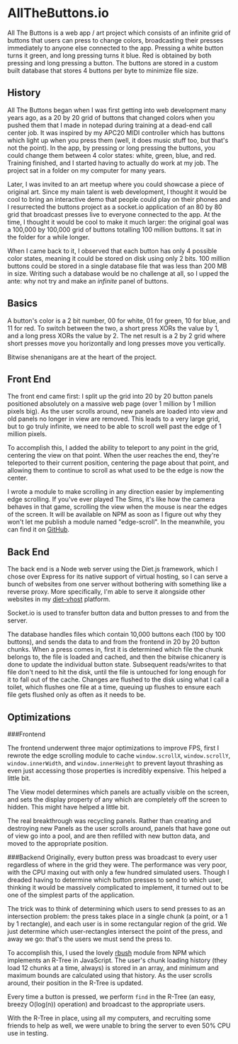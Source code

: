 # AllTheButtons.io

All The Buttons is a web app / art project which consists of an infinite grid of buttons that users can press to change colors, broadcasting their presses immediately to anyone else connected to the app. Pressing a white button turns it green, and long pressing turns it blue. Red is obtained by both pressing and long pressing a button. The buttons are stored in a custom built database that stores 4 buttons per byte to minimize file size.

History
-------
All The Buttons began when I was first getting into web development many years ago, as a 20 by 20 grid of buttons that changed colors when you pushed them that I made in notepad during training at a dead-end call center job. It was inspired by my APC20 MIDI controller which has buttons which light up when you press them (well, it does music stuff too, but that's not the point). In the app, by pressing or long pressing the buttons, you could change them between 4 color states: white, green, blue, and red. Training finished, and I started having to actually do work at my job. The project sat in a folder on my computer for many years.

Later, I was invited to an art meetup where you could showcase a piece of original art. Since my main talent is web development, I thought it would be cool to bring an interactive demo that people could play on their phones and I resurrected the buttons project as a socket.io application of an 80 by 80 grid that broadcast presses live to everyone connected to the app. At the time, I thought it would be cool to make it much larger: the original goal was a 100,000 by 100,000 grid of buttons totalling 100 million buttons. It sat in the folder for a while longer.

When I came back to it, I observed that each button has only 4 possible color states, meaning it could be stored on disk using only 2 bits. 100 million buttons could be stored in a single database file that was less than 200 MB in size. Writing such a database would be no challenge at all, so I upped the ante: why not try and make an *infinite* panel of buttons.

Basics
------
A button's color is a 2 bit number, 00 for white, 01 for green, 10 for blue, and 11 for red. To switch between the two, a short press XORs the value by 1, and a long press XORs the value by 2. The net result is a 2 by 2 grid where short presses move you horizontally and long presses move you vertically.

Bitwise shenanigans are at the heart of the project.

Front End
---------
The front end came first: I split up the grid into 20 by 20 button panels positioned absolutely on a massive web page (over 1 million by 1 million pixels big). As the user scrolls around, new panels are loaded into view and old panels no longer in view are removed. This leads to a very large grid, but to go truly infinite, we need to be able to scroll well past the edge of 1 million pixels.

To accomplish this, I added the ability to teleport to any point in the grid, centering the view on that point. When the user reaches the end, they're teleported to their current position, centering the page about that point, and allowing them to continue to scroll as what used to be the edge is now the center.

I wrote a module to make scrolling in any direction easier by implementing edge scrolling. If you've ever played The Sims, it's like how the camera behaves in that game, scrolling the view when the mouse is near the edges of the screen. It will be available on NPM as soon as I figure out why they won't let me publish a module named "edge-scroll". In the meanwhile, you can find it on [GitHub](https://github.com/cutejs/edgescroll).

Back End
--------
The back end is a Node web server using the Diet.js framework, which I chose over Express for its native support of virtual hosting, so I can serve a bunch of websites from one server without bothering with something like a reverse proxy. More specifically, I'm able to serve it alongside other websites in my [diet-vhost](https://github.com/cutejs/diet-vhost) platform.

Socket.io is used to transfer button data and button presses to and from the server.

The database handles files which contain 10,000 buttons each (100 by 100 buttons), and sends the data to and from the frontend in 20 by 20 button chunks. When a press comes in, first it is determined which file the chunk belongs to, the file is loaded and cached, and then the bitwise chicanery is done to update the individual button state. Subsequent reads/writes to that file don't need to hit the disk, until the file is untouched for long enough for it to fall out of the cache. Changes are flushed to the disk using what I call a toilet, which flushes one file at a time, queuing up flushes to ensure each file gets flushed only as often as it needs to be.

Optimizations
-------------
###Frontend

The frontend underwent three major optimizations to improve FPS, first I rewrote the edge scrolling module to cache `window.scrollX`, `window.scrollY`, `window.innerWidth`, and `window.innerHeight` to prevent layout thrashing as even just accessing those properties is incredibly expensive. This helped a little bit.

The View model determines which panels are actually visible on the screen, and sets the display property of any which are completely off the screen to hidden. This might have helped a little bit.

The real breakthrough was recycling panels. Rather than creating and destroying new Panels as the user scrolls around, panels that have gone out of view go into a pool, and are then refilled with new button data, and moved to the appropriate position.

###Backend
Originally, every button press was broadcast to every user regardless of where in the grid they were. The performance was very poor, with the CPU maxing out with only a few hundred simulated users. Though I dreaded having to determine which button presses to send to which user, thinking it would be massively complicated to implement, it turned out to be one of the simplest parts of the application.

The trick was to think of determining which users to send presses to as an intersection problem: the press takes place in a single chunk (a point, or a 1 by 1 rectangle), and each user is in some rectangular region of the grid. We just determine which user-rectangles intersect the point of the press, and away we go: that's the users we must send the press to.

To accomplish this, I used the lovely [rbush](https://www.npmjs.com/package/rbush) module from NPM which implements an R-Tree in JavaScript. The user's chunk loading history (they load 12 chunks at a time, always) is stored in an array, and minimum and maximum bounds are calculated using that history. As the user scrolls around, their position in the R-Tree is updated.

Every time a button is pressed, we perform `find` in the R-Tree (an easy, breezy O(log(n)) operation) and broadcast to the appropriate users.

With the R-Tree in place, using all my computers, and recruiting some friends to help as well, we were unable to bring the server to even 50% CPU use in testing.
